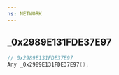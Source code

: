 ```yaml
---
ns: NETWORK
---
```

## _0x2989E131FDE37E97

```c
// 0x2989E131FDE37E97
Any _0x2989E131FDE37E97();
```

